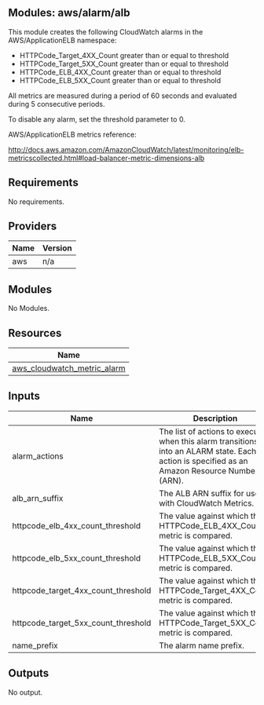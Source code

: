 ## Modules: aws/alarm/alb

This module creates the following CloudWatch alarms in the  
AWS/ApplicationELB namespace:

  - HTTPCode\_Target\_4XX\_Count greater than or equal to threshold
  - HTTPCode\_Target\_5XX\_Count greater than or equal to threshold
  - HTTPCode\_ELB\_4XX\_Count greater than or equal to threshold
  - HTTPCode\_ELB\_5XX\_Count greater than or equal to threshold

All metrics are measured during a period of 60 seconds and evaluated  
during 5 consecutive periods.

To disable any alarm, set the threshold parameter to 0.

AWS/ApplicationELB metrics reference:

http://docs.aws.amazon.com/AmazonCloudWatch/latest/monitoring/elb-metricscollected.html#load-balancer-metric-dimensions-alb

## Requirements

No requirements.

## Providers

| Name | Version |
|------|---------|
| aws | n/a |

## Modules

No Modules.

## Resources

| Name |
|------|
| [aws_cloudwatch_metric_alarm](https://registry.terraform.io/providers/hashicorp/aws/latest/docs/resources/cloudwatch_metric_alarm) |

## Inputs

| Name | Description | Type | Default | Required |
|------|-------------|------|---------|:--------:|
| alarm\_actions | The list of actions to execute when this alarm transitions into an ALARM state. Each action is specified as an Amazon Resource Number (ARN). | `list` | `[]` | no |
| alb\_arn\_suffix | The ALB ARN suffix for use with CloudWatch Metrics. | `string` | n/a | yes |
| httpcode\_elb\_4xx\_count\_threshold | The value against which the HTTPCode\_ELB\_4XX\_Count metric is compared. | `string` | `"0"` | no |
| httpcode\_elb\_5xx\_count\_threshold | The value against which the HTTPCode\_ELB\_5XX\_Count metric is compared. | `string` | `"80"` | no |
| httpcode\_target\_4xx\_count\_threshold | The value against which the HTTPCode\_Target\_4XX\_Count metric is compared. | `string` | `"0"` | no |
| httpcode\_target\_5xx\_count\_threshold | The value against which the HTTPCode\_Target\_5XX\_Count metric is compared. | `string` | `"80"` | no |
| name\_prefix | The alarm name prefix. | `string` | n/a | yes |

## Outputs

No output.

